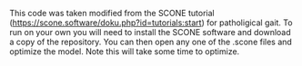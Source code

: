 This code was taken modified from the SCONE tutorial (https://scone.software/doku.php?id=tutorials:start) for patholigical gait. To run on your own you will need to install the SCONE software and download a copy of the repository. You can then open any one of the .scone files and optimize the model. Note this will take some time to optimize.
